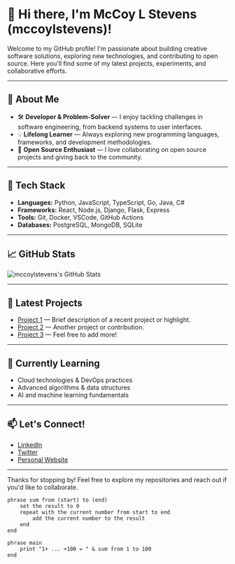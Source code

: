 # 👋 Hi there, I'm McCoy L Stevens (mccoylstevens)!

Welcome to my GitHub profile! I'm passionate about building creative software solutions, exploring new technologies, and contributing to open source. Here you'll find some of my latest projects, experiments, and collaborative efforts.

---

## 🚀 About Me

- 🛠️ **Developer & Problem-Solver** — I enjoy tackling challenges in software engineering, from backend systems to user interfaces.
- 💡 **Lifelong Learner** — Always exploring new programming languages, frameworks, and development methodologies.
- 🤝 **Open Source Enthusiast** — I love collaborating on open source projects and giving back to the community.

---

## 🧰 Tech Stack

- **Languages:** Python, JavaScript, TypeScript, Go, Java, C#
- **Frameworks:** React, Node.js, Django, Flask, Express
- **Tools:** Git, Docker, VSCode, GitHub Actions
- **Databases:** PostgreSQL, MongoDB, SQLite

---

## 📈 GitHub Stats

![mccoylstevens's GitHub Stats](https://github-readme-stats.vercel.app/api?username=mccoylstevens&show_icons=true&theme=default)

---

## 📝 Latest Projects

- [Project 1](#) — Brief description of a recent project or highlight.
- [Project 2](#) — Another project or contribution.
- [Project 3](#) — Feel free to add more!

---

## 🌱 Currently Learning

- Cloud technologies & DevOps practices
- Advanced algorithms & data structures
- AI and machine learning fundamentals

---

## 📫 Let's Connect!

- [LinkedIn](https://www.linkedin.com/in/luke-stevens/)
- [Twitter](https://twitter.com/mccoylstevens)
- [Personal Website](https://your-website.com/) <!-- Replace with your actual site -->

---

Thanks for stopping by! Feel free to explore my repositories and reach out if you'd like to collaborate.

	
	phrase sum from (start) to (end)
		set the result to 0
		repeat with the current number from start to end
			add the current number to the result
		end
	end
	
	phrase main
		print "1+ ... +100 = " & sum from 1 to 100
	end
